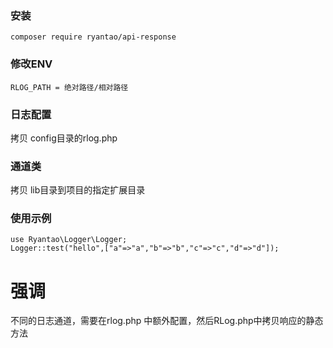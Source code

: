 ### 安装
    composer require ryantao/api-response
### 修改ENV
    RLOG_PATH = 绝对路径/相对路径
### 日志配置
拷贝 config目录的rlog.php
### 通道类
拷贝 lib目录到项目的指定扩展目录
### 使用示例
    use Ryantao\Logger\Logger;
    Logger::test("hello",["a"=>"a","b"=>"b","c"=>"c","d"=>"d"]);
# 强调
不同的日志通道，需要在rlog.php 中额外配置，然后RLog.php中拷贝响应的静态方法
